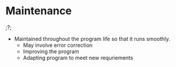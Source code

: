 # Maintenance
;?;
- Maintained throughout the program life so that it runs smoothly.
	- May involve error correction
	- Improving the program 
	- Adapting program to meet new requriements
	